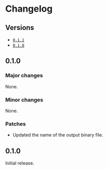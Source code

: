 # Changelog

## Versions

- [`0.1.1`](#011)
- [`0.1.0`](#010)

## 0.1.0

### Major changes

None.

### Minor changes

None.

### Patches

- Updated the name of the output binary file.

## 0.1.0

Initial release.

